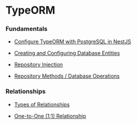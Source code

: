 # TypeORM

### Fundamentals

- [Configure TypeORM with PostgreSQL in NestJS](./typeorm-intro.md)

- [Creating and Configuring Database Entities](./entity.md)

- [Repository Injection](./repository.md)

- [Repository Methods / Database Operations](./methods.md)

### Relationships

- [Types of Relationships](./relationships.md)

- [One-to-One (1:1) Relationship](./one-to-one.md)

<!--
- [One-To-Many & Many-To-One](./one-to-many.md)
- [Many-To-Many Relationships](./many-to-many.md)
-->
